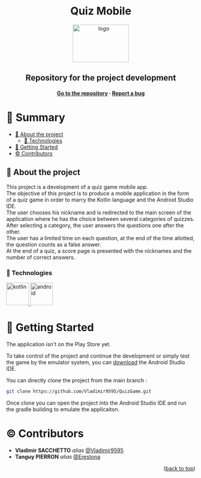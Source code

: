 <a name="readme-top"></a>

<div align="center" >
<h1 align="center">Quiz Mobile</h1>
 <img
      src="https://static.vecteezy.com/system/resources/previews/029/291/834/original/quiz-logo-with-speech-bubble-symbols-concept-of-questionnaire-show-sing-quiz-button-question-competition-png.png"
      alt="logo"
      width="150"
      height="100"
    />

<h2>Repository for the project development</h2>
<h4>
    <a href="https://github.com/Vladimir9595/QuizGame">Go to the repository</a>
  <span> · </span>
    <a href="https://github.com/Vladimir9595/QuizGame/issues">Report a bug</a>
  </h4>
</div>

# :notebook_with_decorative_cover: Summary

- [:star2: About the project](#star2-about-the-project)
  - [:space_invader: Technologies](#space_invader-technologies)
- [:toolbox: Getting Started](#toolbox-getting-started)
- [:copyright: Contributors](#copyright-contributors)

## :star2: About the project

This project is a development of a quiz game mobile app.<br>
The objective of this project is to produce a mobile application in the form of a quiz game in order to marry the Kotlin language and the Android Studio IDE.<br>
The user chooses his nickname and is redirected to the main screen of the application where he has the choice between several categories of quizzes. <br>
After selecting a category, the user answers the questions one after the other.<br>
The user has a limited time on each question, at the end of the time allotted, the question counts as a false answer.<br>
At the end of a quiz, a score page is presented with the nicknames and the number of correct answers.

### :space_invader: Technologies

  <a href="https://kotlinlang.org/docs/home.html" target="_blank" rel="noreferrer">
    <img
      src="https://upload.wikimedia.org/wikipedia/commons/thumb/7/74/Kotlin_Icon.png/1200px-Kotlin_Icon.png"
      alt="kotlin"
      width="60"
      height="60"
    />
  </a>
  <a href="https://developer.android.com/" target="_blank" rel="noreferrer">
    <img
      src="https://uxwing.com/wp-content/themes/uxwing/download/brands-and-social-media/android-studio-icon.png"
      alt="android"
      width="60"
      height="60"
    />
  </a>

# :toolbox: Getting Started

The application isn't on the Play Store yet.

To take control of the project and continue the development or simply test the game by the emulator system, you can [download](https://developer.android.com/studio) the Android Studio IDE.

You can directly clone the project from the main branch : 
```bash
git clone https://github.com/Vladimir9595/QuizGame.git
```

Once clone you can open the project into the Android Studio IDE and run the gradle building to emulate the applicaiton.

# :copyright: Contributors

- **Vladimir SACCHETTO** _alias_ [@Vladimir9595](https://github.com/Vladimir9595)
- **Tanguy PIERRON** _alias_ [@Erestona](https://github.com/Erestona)

<p align="right">(<a href="#readme-top">back to top</a>)</p>
